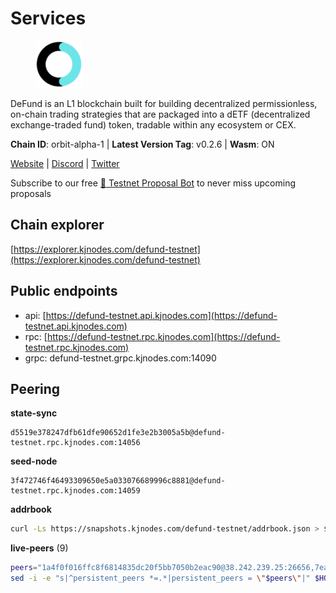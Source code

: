# Services

<figure><img src="https://raw.githubusercontent.com/kj89/cosmos-images/main/logos/defund.png" alt=""><figcaption></figcaption></figure>

DeFund is an L1 blockchain built for building decentralized permissionless,  on-chain trading strategies that are packaged into a dETF (decentralized  exchange-traded fund) token, tradable within any ecosystem or CEX.

**Chain ID**: orbit-alpha-1 | **Latest Version Tag**: v0.2.6 | **Wasm**: ON

[Website](https://www.defund.app) | [Discord](https://discord.gg/FV26pRPZ3P) | [Twitter](https://twitter.com/defund_finance)



Subscribe to our free [🤖 Testnet Proposal Bot](https://t.me/kjnodes_testnet_proposal_bot) to never miss upcoming proposals


## Chain explorer
[https://explorer.kjnodes.com/defund-testnet](https://explorer.kjnodes.com/defund-testnet)

## Public endpoints

* api: [https://defund-testnet.api.kjnodes.com](https://defund-testnet.api.kjnodes.com)
* rpc: [https://defund-testnet.rpc.kjnodes.com](https://defund-testnet.rpc.kjnodes.com)
* grpc: defund-testnet.grpc.kjnodes.com:14090

## Peering

**state-sync**

```text
d5519e378247dfb61dfe90652d1fe3e2b3005a5b@defund-testnet.rpc.kjnodes.com:14056
```

**seed-node**

```text
3f472746f46493309650e5a033076689996c8881@defund-testnet.rpc.kjnodes.com:14059
```

**addrbook**
```bash
curl -Ls https://snapshots.kjnodes.com/defund-testnet/addrbook.json > $HOME/.defund/config/addrbook.json
```

**live-peers** (9)
```bash
peers="1a4f0f016ffc8f6814835dc20f5bb7050b2eac90@38.242.239.25:26656,7ea4373346eea6b2c4f77655883e915481609028@185.177.116.123:27656,e3c348467a8c88c0f65e2ca8a71875d2a384b8b4@185.16.39.19:60656,6b9797483562f7836e0ab23e63b911daf324b55d@65.108.238.147:28656,4f1d96f5b8adb5bcdd59e61cb6e387ff12422a41@65.109.63.110:13656,04ff1f98174b35960d8bc2d10bf0da1406f7028b@194.146.12.215:27656,d5519e378247dfb61dfe90652d1fe3e2b3005a5b@65.109.68.190:14056,7fd7a5acce9bcafef89b946b4416699f9fd32592@38.242.226.77:27656,ccebeed4dae0fe100826f7c7c111d4d62c4bb546@109.123.240.111:27656"
sed -i -e "s|^persistent_peers *=.*|persistent_peers = \"$peers\"|" $HOME/.defund/config/config.toml
```
